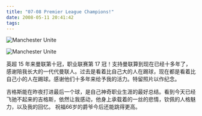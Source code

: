 ```yaml
---
title: "07-08 Premier League Champions!"
date: 2008-05-11 20:41:42
tags:
---
```


![Manchester Unite](../../../images/2008/05/u2755p6t12d3655940f44dt20080512013351-thumb.jpg) 

![Manchester Unite](../../../images/2008/05/2484261817-0a6c661674-thumb.jpg) 

英超 15 年来曼联第十冠，职业联赛第 17 冠！支持曼联算到现在已经十多年了，感谢陪我长大的一代代曼联人。过去是看着比自己大的人在踢球，现在都是看着比自己小的人在踢球。感谢他们十多年来给予我的活力。特留照片以作纪念。 

吉格斯能在昨夜打进最后一个球，是自己神奇职业生涯的最好总结。看到今天已经飞驰不起来的吉格斯，依然让我感动，他身上承载着的一丝的悲情，钦佩的人格魅力，以及我的回忆。 祝福66岁的爵爷今后还能跳得更高。
